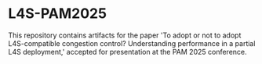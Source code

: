 # L4S-PAM2025
This repository contains artifacts for the paper 'To adopt or not to adopt L4S-compatible congestion control? Understanding performance in a partial L4S deployment,' accepted for presentation at the PAM 2025 conference.
